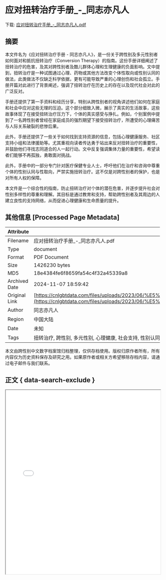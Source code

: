 # 应对扭转治疗手册_-_同志亦凡人

<!-- tcd_download_link -->
下载: [应对扭转治疗手册_-_同志亦凡人.pdf](应对扭转治疗手册_-_同志亦凡人.pdf)
<!-- tcd_download_link_end -->

## 摘要

<!-- tcd_abstract -->
本文件名为《应对扭转治疗手册 - 同志亦凡人》，是一份关于跨性别及多元性别者如何面对和抵抗扭转治疗（Conversion Therapy）的指南。这份手册详细阐述了扭转治疗的危害，及其对跨性别者及酷儿群体心理和生理健康的负面影响。文中提到，扭转治疗是一种试图通过心理、药物或其他方法改变个体性取向或性别认同的做法，此类做法不仅缺乏科学依据，更有可能导致严重的心理创伤和社会孤立。手册开篇对此进行了背景阐述，强调了扭转治疗在历史上的存在以及现代社会对此的广泛反对。

手册还提供了第一手资料和经历分享，特别从跨性别者的视角讲述他们如何在家庭和社会中应对这些无理的压迫。这个部分细致入微，展示了真实的生活故事，这些故事体现了在接受扭转治疗压力下，个体的真实感受与挣扎。例如，个别案例中提到了一名跨性别者曾经在家庭成员的强烈期望下接受扭转治疗，所遭受的心理痛苦与人际关系破裂的悲惨后果。

此外，手册还提供了一些关于如何找到支持资源的信息，包括心理健康服务、社区支持小组和法律援助等。尤其重视向读者传达勇于站出来反对扭转治疗的重要性，并鼓励他们寻找志同道合的人一起行动。文中反复强调集体力量的重要性，希望读者们能够不再孤独，勇敢面对挑战。

此外，手册中的一部分专门针对医疗保健专业人士，呼吁他们在治疗和咨询中尊重个体的性别认同与性取向，严禁实施扭转治疗。这不仅是对跨性别者的保护，也是对所有人权的保障。

本文件是一个综合性的指南，防止扭转治疗对个体的潜在危害，并逐步提升社会对性别多样性的尊重和理解。其目标是通过教育和支持，帮助跨性别者及其周边的人建立良性的支持网络，从而促进心理健康和生命质量的提升。

<!-- tcd_abstract_end -->

## 其他信息 [Processed Page Metadata]

| Attribute       | Value                                  |
|-----------------|----------------------------------------|
| Filename        | 应对扭转治疗手册_-_同志亦凡人.pdf                             |
| Type            | document                                 |
| Format          | PDF Document                               |
| Size            | 1426230 bytes                           |
| MD5             | 18e4384fe6f8659fa54c4f32a45339a8                                  |
| Archived Date   | 2024-11-07 18:59:42                             |
| Original Link   | [https://cnlgbtdata.com/files/uploads/2023/06/%E5%BA%94%E5%AF%B9%E6%89%AD%E8%BD%AC%E6%B2%BB%E7%96%97%E6%89%8B%E5%86%8C_01_01_23.pdf](https://cnlgbtdata.com/files/uploads/2023/06/%E5%BA%94%E5%AF%B9%E6%89%AD%E8%BD%AC%E6%B2%BB%E7%96%97%E6%89%8B%E5%86%8C_01_01_23.pdf)                         |
| Author          | 同志亦凡人                               |
| Region          | 中国大陆                               |
| Date            | 未知                                 |
| Tags            | 扭转治疗, 跨性别, 多元性别, 心理健康, 社会支持, 性别认同, 酷儿, 生命故事                                 |

本文由跨性别中文数字档案馆归档整理，仅供存档使用。版权归原作者所有，所有内容仅为历史资料保存及研究之用。如果原作者或相关方希望移除存档内容，请通过电子邮件与我们联系。

## 正文 { data-search-exclude }

<!-- tcd_main_text -->
<iframe src="../应对扭转治疗手册_-_同志亦凡人.pdf" width="100%" height="600px">
    <p>无法显示PDF，请下载查看。</p>
</iframe>
<!-- tcd_main_text_end -->

